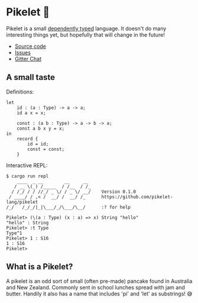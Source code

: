 # Pikelet 🥞

Pikelet is a small [dependently typed][dependent-type-wikipedia] language. It
doesn't do many interesting things yet, but hopefully that will change in the future!

- [Source code](https://github.com/pikelet-lang/pikelet)
- [Issues](https://github.com/pikelet-lang/pikelet/issues)
- [Gitter Chat](https://gitter.im/pikelet-lang/Lobby)

[dependent-type-wikipedia]: https://en.wikipedia.org/wiki/Dependent_type

## A small taste

Definitions:

```pikelet
let
    id : (a : Type) -> a -> a;
    id a x = x;

    const : (a b : Type) -> a -> b -> a;
    const a b x y = x;
in
    record {
        id = id;
        const = const;
    }
```

Interactive REPL:

```pikelet-repl
$ cargo run repl
    ____  _ __        __     __
   / __ \(_) /_____  / /__  / /_
  / /_/ / / //_/ _ \/ / _ \/ __/    Version 0.1.0
 / ____/ / ,< /  __/ /  __/ /_      https://github.com/pikelet-lang/pikelet
/_/   /_/_/|_|\___/_/\___/\__/      :? for help

Pikelet> (\(a : Type) (x : a) => x) String "hello"
"hello" : String
Pikelet> :t Type
Type^1
Pikelet> 1 : S16
1 : S16
Pikelet>
```

## What is a Pikelet?

A pikelet is an odd sort of small (often pre-made) pancake found in Australia
and New Zealand. Commonly sent in school lunches spread with jam and butter.
Handily it also has a name that includes 'pi' and 'let' as substrings! 😅
